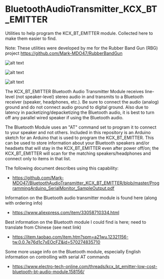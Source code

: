 # BluetoothAudioTransmitter_KCX_BT_EMITTER
Utilities to help program the KCX_BT_EMITTER module. Collected here to make them easier to find.

Note: These utilities were developed by me for the Rubber Band Gun (RBG) project https://github.com/Mark-MDO47/RubberBandGun

![alt text](https://github.com/Mark-MDO47/BluetoothAudioTransmitter_KCX_BT_EMITTER/blob/master/images/KCX_BT_Board_IMG_1351.png "Front side of KCX_BT_EMITTER")

![alt text](https://github.com/Mark-MDO47/BluetoothAudioTransmitter_KCX_BT_EMITTER/blob/master/images/KCX_BT_board_back_IMG_1357.png "Back side of KCX_BT_EMITTER")

![alt text](https://github.com/Mark-MDO47/BluetoothAudioTransmitter_KCX_BT_EMITTER/blob/master/images/KCX-BT-EMITTER_PinFunction.png "Pin Function of KCX_BT_EMITTER")

The KCX_BT_EMITTER Bluetooth Audio Transmitter Module receives line-level (not speaker-level) stereo audio in and transmits to a Bluetooth receiver (speaker, headphones, etc.). Be sure to connect the audio (analog) ground and do not connect audio ground to digital ground. Also due to latency in packetizing/depacketizing the Bluetooth audio, it is best to turn off any parallel wired speaker if using the Bluetooth audio.

The Bluetooth Module uses an "AT" command set to program it to connect to your speaker and not others. Included in this repository is an Arduino sketch for an Arduino that is used to program the KCX_BT_EMITTER. This can be used to store information about your Bluetooth speakers and/or headsets that will stay in the KCX_BT_EMITTER even after power off/on; the KCX_BT_EMITTER will scan for the matching speakers/headphones and connect only to items in that list.

The following document describes using this capability:
- https://github.com/Mark-MDO47/BluetoothAudioTransmitter_KCX_BT_EMITTER/blob/master/ProgrammingArduino_SerialMonitor_SampleOutput.pdf

Information on the Bluetooth audio transmitter module is found here (along with ordering info)
- https://www.aliexpress.com/item/33058710334.html

Best information on the Bluetooth module I could find is here; need to translate from Chinese (see next link)
- https://item.taobao.com/item.htm?spm=a21wu.12321156-tw.0.0.7e76d1c7xEOcFZ&id=570274835710

Some more usage info on the Bluetooth module, especially English information on controlling with serial AT commands
- https://www.electro-tech-online.com/threads/kcx_bt_emitter-low-cost-bluetooth-bt-audio-module.158156/
